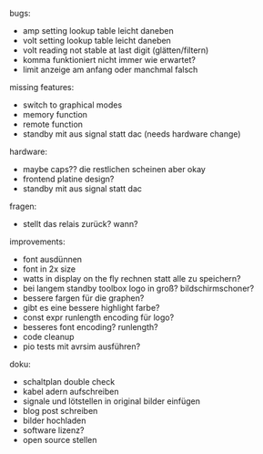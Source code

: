 bugs:
* amp setting lookup table leicht daneben
* volt setting lookup table leicht daneben
* volt reading not stable at last digit (glätten/filtern)
* komma funktioniert nicht immer wie erwartet?
* limit anzeige am anfang oder manchmal falsch

missing features:
* switch to graphical modes
* memory function
* remote function
* standby mit aus signal statt dac (needs hardware change)

hardware:
* maybe caps?? die restlichen scheinen aber okay
* frontend platine design?
* standby mit aus signal statt dac

fragen:
* stellt das relais zurück? wann?

improvements:
* font ausdünnen
* font in 2x size
* watts in display on the fly rechnen statt alle zu speichern?
* bei langem standby toolbox logo in groß? bildschirmschoner?
* bessere fargen für die graphen?
* gibt es eine bessere highlight farbe?
* const expr runlength encoding für logo?
* besseres font encoding? runlength?
* code cleanup
* pio tests mit avrsim ausführen?

doku:
* schaltplan double check
* kabel adern aufschreiben
* signale und lötstellen in original bilder einfügen
* blog post schreiben
* bilder hochladen
* software lizenz?
* open source stellen
